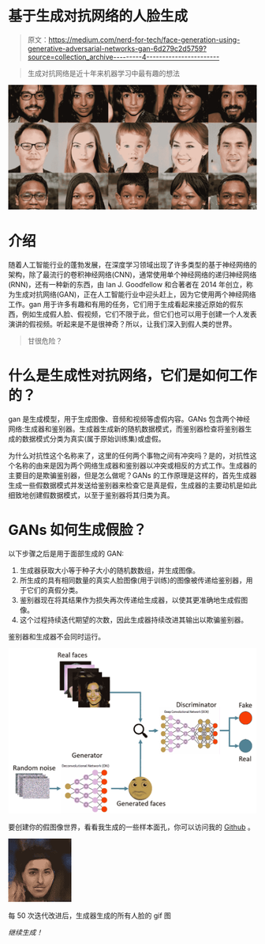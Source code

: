 # 基于生成对抗网络的人脸生成

> 原文：<https://medium.com/nerd-for-tech/face-generation-using-generative-adversarial-networks-gan-6d279c2d5759?source=collection_archive---------4----------------------->

> 生成对抗网络是近十年来机器学习中最有趣的想法

![](img/a0d811981854785642163261f315db59.png)

# 介绍

随着人工智能行业的蓬勃发展，在深度学习领域出现了许多类型的基于神经网络的架构，除了最流行的卷积神经网络(CNN)，通常使用单个神经网络的递归神经网络(RNN)，还有一种新的东西，由 Ian J. Goodfellow 和合著者在 2014 年创立，称为生成对抗网络(GAN)，正在人工智能行业中迎头赶上，因为它使用两个神经网络工作。gan 用于许多有趣和有用的任务，它们用于生成看起来接近原始的假东西，例如生成假人脸、假视频，它们不限于此，但它们也可以用于创建一个人发表演讲的假视频。听起来是不是很神奇？所以，让我们深入到假人类的世界。

> 甘很危险？

# 什么是生成性对抗网络，它们是如何工作的？

gan 是生成模型，用于生成图像、音频和视频等虚假内容。GANs 包含两个神经网络:生成器和鉴别器。生成器生成新的随机数据模式，而鉴别器检查将鉴别器生成的数据模式分类为真实(属于原始训练集)或虚假。

为什么对抗性这个名称来了，这里的任何两个事物之间有冲突吗？是的，对抗性这个名称的由来是因为两个网络生成器和鉴别器以冲突或相反的方式工作。生成器的主要目的是欺骗鉴别器，但是怎么做呢？GANs 的工作原理是这样的，首先生成器生成一些假数据模式并发送给鉴别器来检查它是真是假，生成器的主要动机是如此细致地创建假数据模式，以至于鉴别器将其归类为真。

# GANs 如何生成假脸？

以下步骤之后是用于面部生成的 GAN:

1.  生成器获取大小等于种子大小的随机数数组，并生成图像。
2.  所生成的具有相同数量的真实人脸图像(用于训练)的图像被传递给鉴别器，用于它们的真假分类。
3.  鉴别器现在将其结果作为损失再次传递给生成器，以使其更准确地生成假图像。
4.  这个过程持续迭代期望的次数，因此生成器持续改进其输出以欺骗鉴别器。

鉴别器和生成器不会同时运行。

![](img/b2e39390c60eb9eb8346fa57ce5ddb52.png)

要创建你的假图像世界，看看我生成的一些样本面孔，你可以访问我的 [Github](https://github.com/MILIND-RAJ/Face-Generation-Using-Generative-Adversarial-Network-GAN-) 。

![](img/7c54194dfd69185ac5c4a716c3648cf9.png)

每 50 次迭代改进后，生成器生成的所有人脸的 gif 图

*继续生成！*